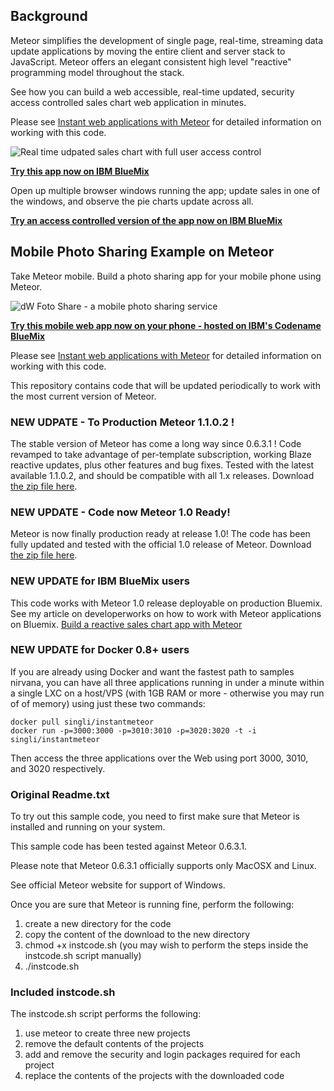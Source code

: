 Background
----------

Meteor simplifies the development of single page, real-time, streaming data update applications by moving the entire 
client and server stack to JavaScript.  Meteor offers an elegant consistent high level "reactive" programming 
model throughout the stack. 

See how you can build a web accessible, real-time updated, security access controlled sales chart web application in minutes.

Please see [Instant web applications with Meteor](http://www.ibm.com/developerworks/opensource/library/wa-meteor-webapps/index.html)  for detailed information on working with this code.

![Real time udpated sales chart with full user access control](http://www.ibm.com/developerworks/opensource/library/wa-meteor-webapps/figure3.jpg)

[**Try this app now on IBM BlueMix**](http://meteorsales1.mybluemix.net)

Open up multiple browser windows running the app; update sales in one of the windows, and observe the pie charts update across all.

[**Try an access controlled version of the app now on IBM BlueMix**](http://meteorsales2.mybluemix.net)

Mobile Photo Sharing Example on Meteor
--------------------------------------

Take Meteor mobile.  Build a photo sharing app for your mobile phone using Meteor.

![dW Foto Share - a mobile photo sharing service](http://www.ibm.com/developerworks/opensource/library/wa-meteor-webapps/figure7.jpg)

[**Try this mobile web app now on your phone - hosted on IBM's Codename BlueMix**](http://meteorfotoshare.mybluemix.net)

Please see [Instant web applications with Meteor](http://www.ibm.com/developerworks/opensource/library/wa-meteor-webapps/index.html)  for detailed information on working with this code.


This repository contains code that will be updated periodically to work with the most current version of Meteor.

### NEW UDPATE - To Production Meteor 1.1.0.2 !

The stable version of Meteor has come a long way since 0.6.3.1 !
Code revamped to take advantage of per-template subscription, working Blaze reactive updates, plus other features and bug fixes.
Tested with the latest available 1.1.0.2, and should be compatible with all 1.x releases.
Download [the zip file here](https://bitbucket.org/singli/instant-web-applications-with-meteor/downloads/code4meteor1_1_0_2.zip).

### NEW UPDATE - Code now Meteor 1.0 Ready! 

Meteor is now finally production ready at release 1.0!
The code has been fully updated and tested with the official 1.0 release of Meteor. 
Download [the zip file here](https://bitbucket.org/singli/instant-web-applications-with-meteor/downloads/code4meteor1_0.zip). 

### NEW UPDATE for IBM BlueMix users

This code works with Meteor 1.0 release deployable on production Bluemix.
See my article on developerworks on how to work with Meteor applications on Bluemix.  [Build a reactive sales chart app with Meteor](http://www.ibm.com/developerworks/library/wa-bluemix-meteor-app/index.html)

### NEW UPDATE for Docker 0.8+ users

If you are already using Docker and want the fastest path to samples nirvana, you can have all three applications running in under
a minute within a single LXC on a host/VPS (with 1GB RAM or more - otherwise you may run of of memory) using just these two commands:



    docker pull singli/instantmeteor
    docker run -p=3000:3000 -p=3010:3010 -p=3020:3020 -t -i singli/instantmeteor

Then access the three applications over the Web using port 3000, 3010, and 3020 respectively.



### Original Readme.txt

To try out this sample code, you need to first make sure that
Meteor is installed and running on your system.

This sample code has been tested against Meteor 0.6.3.1.

Please note that Meteor 0.6.3.1 officially supports only MacOSX and Linux.

See official Meteor website for support of Windows.

Once you are sure that Meteor is running fine, perform the following:

1. create a new directory for the code
2. copy the content of the download to the new directory
3. chmod +x instcode.sh
    (you may wish to perform the steps inside the instcode.sh script manually)
4. ./instcode.sh

### Included instcode.sh

The instcode.sh script performs the following:

1.	use meteor to create three new projects
2.	remove the default contents of the projects
3.	add and remove the security and login packages required for each project
4.	replace the contents of the projects with the downloaded code




